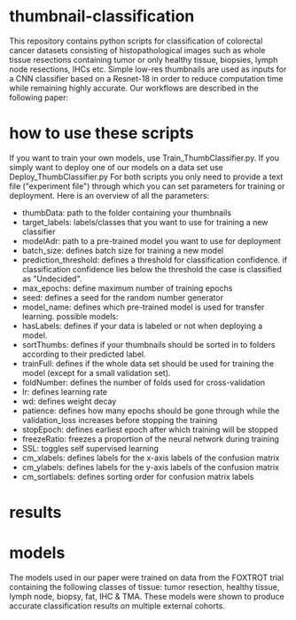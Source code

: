# thumbnail-classification
This repository contains python scripts for classification of colorectal cancer datasets consisting of histopathological images such as whole tissue resections containing tumor or only healthy tissue, biopsies, lymph node resections, IHCs etc. Simple low-res thumbnails are used as inputs for a CNN classifier based on a Resnet-18 in order to reduce computation time while remaining highly accurate. Our workflows are described in the following paper:
# how to use these scripts
If you want to train your own models, use Train_ThumbClassifier.py. If you simply want to deploy one of our models on a data set use Deploy_ThumbClassifier.py
For both scripts you only need to provide a text file ("experiment file") through which you can set parameters for training or deployment.
Here is an overview of all the parameters:
- thumbData: path to the folder containing your thumbnails
- target_labels: labels/classes that you want to use for training a new classifier
- modelAdr: path to a pre-trained model you want to use for deployment
- batch_size: defines batch size for training a new model
- prediction_threshold: defines a threshold for classification confidence. if classification confidence lies below the threshold the case is classified as "Undecided".
- max_epochs: define maximum number of training epochs
- seed: defines a seed for the random number generator
- model_name: defines which pre-trained model is used for transfer learning. possible models: 
- hasLabels: defines if your data is labeled or not when deploying a model.
- sortThumbs: defines if your thumbnails should be sorted in to folders according to their predicted label.
- trainFull: defines if the whole data set should be used for training the model (except for a small validation set).
- foldNumber: defines the number of folds used for cross-validation
- lr: defines learning rate
- wd: defines weight decay
- patience: defines how many epochs should be gone through while the validation_loss increases before stopping the training
- stopEpoch: defines earliest epoch after which training will be stopped
- freezeRatio: freezes a proportion of the neural network during training
- SSL: toggles self supervised learning
- cm_xlabels: defines labels for the x-axis labels of the confusion matrix
- cm_ylabels: defines labels for the y-axis labels of the confusion matrix
- cm_sortlabels: defines sorting order for confusion matrix labels
# results
# models
The models used in our paper were trained on data from the FOXTROT trial containing the following classes of tissue: tumor resection, healthy tissue, lymph node, biopsy, fat, IHC & TMA. These models were shown to produce accurate classification results on multiple external cohorts. 
